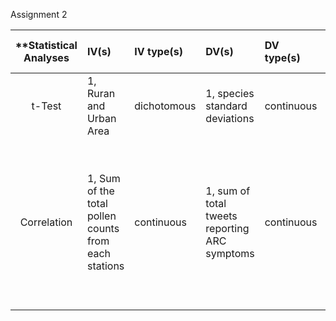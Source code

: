 

Assignment 2

| **Statistical Analyses	|  IV(s)  |  IV type(s) |  DV(s)  |  DV type(s)  |  Control Var | Control Var type  | Question to be answered | _H0_ | alpha | link to paper **| 
|:----------:|:----------|:------------|:-------------|:-------------|:------------|:------------- |:------------------|:----:|:-------:|:-------|
t-Test	| 1, Ruran and Urban Area | dichotomous | 1,  species standard deviations | continuous | 0 | n/a | 	Are urban arrivals of birds significantly more variable than rural arrivals? | Urban test groups <= Rural test group | 0.001 | [Bird Migration Advances More Strongly in Urban Environments](http://journals.plos.org/plosone/article?id=10.1371/journal.pone.0063482) |
Correlation	| 1, Sum of the total pollen counts from each stations | continuous | 1, sum of total tweets reporting ARC symptoms  | continuous | 0 | n/a | Is there a significant correlation of Pollen Counts with Tweets Reporting Symptoms of Allergic Rhinoconjunctivitis? | Significant level of pollen and tweets <= alpha | 0.05 | [Can Twitter Be a Source of Information on Allergy? Correlation of Pollen Counts with Tweets Reporting Symptoms of Allergic Rhinoconjunctivitis and Names of Antihistamine Drugs](http://journals.plos.org/plosone/article?id=10.1371/journal.pone.0133706) |
|||||||||
  

